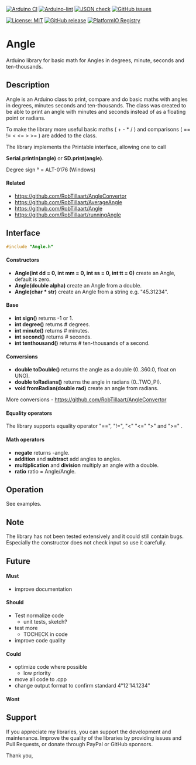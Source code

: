 
[![Arduino CI](https://github.com/RobTillaart/Angle/workflows/Arduino%20CI/badge.svg)](https://github.com/marketplace/actions/arduino_ci)
[![Arduino-lint](https://github.com/RobTillaart/Angle/actions/workflows/arduino-lint.yml/badge.svg)](https://github.com/RobTillaart/Angle/actions/workflows/arduino-lint.yml)
[![JSON check](https://github.com/RobTillaart/Angle/actions/workflows/jsoncheck.yml/badge.svg)](https://github.com/RobTillaart/Angle/actions/workflows/jsoncheck.yml)
[![GitHub issues](https://img.shields.io/github/issues/RobTillaart/Angle.svg)](https://github.com/RobTillaart/Angle/issues)

[![License: MIT](https://img.shields.io/badge/license-MIT-green.svg)](https://github.com/RobTillaart/Angle/blob/master/LICENSE)
[![GitHub release](https://img.shields.io/github/release/RobTillaart/Angle.svg?maxAge=3600)](https://github.com/RobTillaart/Angle/releases)
[![PlatformIO Registry](https://badges.registry.platformio.org/packages/robtillaart/library/Angle.svg)](https://registry.platformio.org/libraries/robtillaart/Angle)


# Angle

Arduino library for basic math for Angles in degrees, minute, seconds and ten-thousands.


## Description

Angle is an Arduino class to print, compare and do basic maths with angles
in degrees, minutes seconds and ten-thousands. The class was created to be
able to print an angle with minutes and seconds instead of as a floating point
or radians.

To make the library more useful basic maths ( + - \* / ) 
and comparisons ( == != < <= > >= ) are added to the class.

The library implements the Printable interface, allowing one to call

**Serial.println(angle)** or **SD.print(angle)**.

Degree sign ° = ALT-0176 (Windows)


#### Related

- https://github.com/RobTillaart/AngleConvertor
- https://github.com/RobTillaart/AverageAngle
- https://github.com/RobTillaart/Angle
- https://github.com/RobTillaart/runningAngle


## Interface

```cpp
#include "Angle.h"
```

#### Constructors

- **Angle(int dd = 0, int mm = 0, int ss = 0, int tt = 0)** create an Angle, default is zero.
- **Angle(double alpha)** create an Angle from a double.
- **Angle(char \* str)** create an Angle from a string e.g. "45.31234".


#### Base

- **int sign()** returns -1 or 1.
- **int degree()** returns # degrees.
- **int minute()** returns # minutes.
- **int second()** returns # seconds.
- **int tenthousand()** returns # ten-thousands of a second.


#### Conversions

- **double toDouble()** returns the angle as a double (0..360.0, float on UNO).
- **double toRadians()** returns the angle in radians (0..TWO_PI).
- **void fromRadian(double rad)** create an angle from radians.

More conversions - https://github.com/RobTillaart/AngleConvertor


#### Equality operators

The library supports equality operator "==", "!=", "<" "<=" ">" and ">=" .


#### Math operators

- **negate** returns -angle.
- **addition** and **subtract** add angles to angles.
- **multiplication** and **division** multiply an angle with a double.
- **ratio**  ratio = Angle/Angle.


## Operation

See examples.


## Note

The library has not been tested extensively and it could still contain bugs. 
Especially the constructor does not check input so use it carefully.


## Future

#### Must

- improve documentation

#### Should

- Test normalize code
  - unit tests, sketch?
- test more 
  - TOCHECK in code
- improve code quality


#### Could

- optimize code where possible
  - low priority
- move all code to .cpp
- change output format to confirm standard 4°12'14.1234"

#### Wont


## Support

If you appreciate my libraries, you can support the development and maintenance.
Improve the quality of the libraries by providing issues and Pull Requests, or
donate through PayPal or GitHub sponsors.

Thank you,


